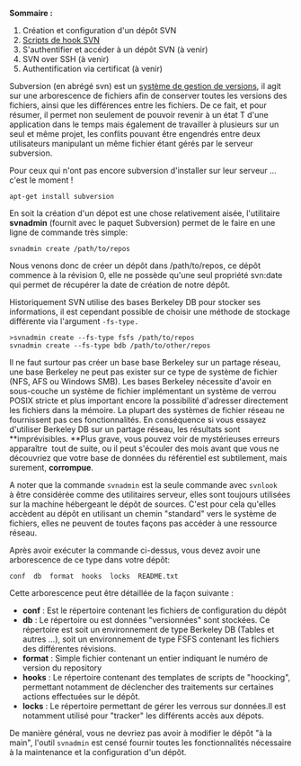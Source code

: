 **Sommaire :**

1.  Création et configuration d'un dépôt SVN
2.  [Scripts de hook SVN](/blog/scripts-de-hook-svn-subversion-repository-hooking.html)
3.  S'authentifier et accéder à un dépôt SVN (à venir)
4.  SVN over SSH (à venir)
5.  Authentification via certificat (à venir)

Subversion (en abrégé svn) est un <a title="Système de gestion de versions" href="http://fr.wikipedia.org/wiki/Syst%C3%A8me_de_gestion_de_versions" target="_blank">système de gestion de versions</a>, il agit sur une arborescence de fichiers afin de conserver toutes les versions des fichiers, ainsi que les différences entre les fichiers. De ce fait, et pour résumer, il permet non seulement de pouvoir revenir à un état T d'une application dans le temps mais également de travailler à plusieurs sur un seul et même projet, les conflits pouvant être engendrés entre deux utilisateurs manipulant un même fichier étant gérés par le serveur subversion.

Pour ceux qui n'ont pas encore subversion d'installer sur leur serveur ... c'est le moment !

```
apt-get install subversion
```

En soit la création d'un dépot est une chose relativement aisée, l'utilitaire **svnadmin** (fournit avec le paquet Subversion) permet de le faire en une ligne de commande très simple:

```
svnadmin create /path/to/repos
```

Nous venons donc de créer un dépôt dans /path/to/repos, ce dépôt commence à la révision 0, elle ne possède qu'une seul propriété svn:date qui permet de récupérer la date de création de notre dépôt.

Historiquement SVN utilise des bases Berkeley DB pour stocker ses informations, il est cependant possible de choisir une méthode de stockage différente via l'argument `-fs-type.`

```
>svnadmin create --fs-type fsfs /path/to/repos
svnadmin create --fs-type bdb /path/to/other/repos
```

Il ne faut surtour pas créer un base base Berkeley sur un partage réseau, une base Berkeley ne peut pas exister sur ce type de système de fichier (NFS, AFS ou Windows SMB). Les bases Berkeley nécessite d'avoir en sous-couche un système de fichier implémentant un système de verrou POSIX stricte et plus important encore la possibilité d'adresser directement les fichiers dans la mémoire. La plupart des systèmes de fichier réseau ne fournissent pas ces fonctionnalités. En conséquence si vous essayez d'utiliser Berkeley DB sur un partage réseau, les résultats sont **imprévisibles.
**Plus grave, vous pouvez voir de mystérieuses erreurs apparaître  tout de suite, ou il peut s'écouler des mois avant que vous ne découvriez que votre base de données du référentiel est subtilement, mais surement, **corrompue**.

A noter que la commande `svnadmin` est la seule commande avec `svnlook` à être considérée comme des utilitaires serveur, elles sont toujours utilisées sur la machine hébergeant le dépôt de sources. C'est pour cela qu'elles accèdent au dépôt en utilisant un chemin "standard" vers le système de fichiers, elles ne peuvent de toutes façons pas accéder à une ressource réseau.

Après avoir exécuter la commande ci-dessus, vous devez avoir une arborescence de ce type dans votre dépôt:

```
conf  db  format  hooks  locks  README.txt
```

Cette arborescence peut être détaillée de la façon suivante :

- **conf** : Est le répertoire contenant les fichiers de configuration du dépôt
- **db** : Le répertoire ou est données "versionnées" sont stockées. Ce répertoire est soit un environnement de type Berkeley DB (Tables et autres ...), soit un environnement de type FSFS contenant les fichiers des différentes révisions.
- **format** : Simple fichier contenant un entier indiquant le numéro de version du repository
- **hooks** : Le répertoire contenant des templates de scripts de "hoocking", permettant notamment de déclencher des traitements sur certaines actions effectuées sur le dépôt.
- **locks** : Le répertoire permettant de gérer les verrous sur données.Il est notamment utilisé pour "tracker" les différents accès aux dépots.

De manière général, vous ne devriez pas avoir à modifier le dépôt "à la main", l'outil `svnadmin` est censé fournir toutes les fonctionnalités nécessaire à la maintenance et la configuration d'un dépôt.